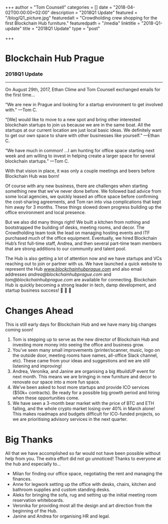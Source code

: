 +++
author = "Tom Counsell"
categories = []
date = "2018-04-02T00:00:00+02:00"
description = "2018Q1 Update"
featured = "/blog/Q1_picture.jpg"
featuredalt = "Crowdholding crew shopping for the first Blockchain Hub furniture."
featuredpath = "/media"
linktitle = "2018-Q1-update"
title = "2018Q1 Update"
type = "post"

+++
# Blockchain Hub Prague

### 2018Q1 Update

***

On August 29th, 2017, Ethan Clime and Tom Counsell exchanged emails for the first time…

“We are new in Prague and looking for a startup environment to get involved with.” —Tom C.

“\[We\] would like to move to a new spot and bring other interested blockchain startups to join us because we are in the same boat. All the startups at our current location are just local basic ideas. We definitely want to get our own space to share with other businesses like yourself.” —Ethan C.

“We have much in common! …I am hunting for office space starting next week and am willing to invest in helping create a larger space for several blockchain startups.” —Tom C.

With that vision in place, it was only a couple meetings and beers before Blockchain Hub was born!

Of course with any new business, there are challenges when starting something new that we’ve never done before. We followed bad advice from some local agencies, we quickly leased an office space before confirming the cost-sharing agreements, and Tom ran into visa complications that kept him away for 3 months. These things slowed down progress building up the office environment and local presence.

But we also did many things right! We built a kitchen from nothing and bootstrapped the building of desks, meeting rooms, and decor. The Crowdholding team took the lead on managing hosting events and ITF purchased much of the office equipment. Eventually, we hired Blockchain Hub’s first full-time staff, Andrea, and then several part-time team members that are strong additions to our community and talent pool.

The Hub is also getting a lot of attention now and we have startups and VCs reaching out to join or partner with us. We have launched a quick website to represent the Hub _www.blockchainhubprague.com_ and also email addresses _andrea@blockchainhubprague.com_ and _tom@blockchainhubprague.com_ are available for connecting. Blockchain Hub is quickly becoming a strong leader in tech, damp development, and startup business success! 💪 🚀 🤘

# Changes Ahead

This is still early days for Blockchain Hub and we have many big
changes coming soon!

1. Tom is stepping up to serve as the new director of Blockchain Hub and investing more money into seeing the office and business grow.
2. You’ve seen many small improvements (printer/scanner, music, logo on the outside door, meeting rooms have names, all-office Slack channel, etc). These came from your ideas and suggestions and we are still listening and improving!
3. Andrea, Veronika, and Janine are organising a big #buildUP
   event for next month. This means we are bringing in new
   furniture and decor to renovate our space into a more fun space.
4. We’ve been asked to host more startups and provide ICO
   services ($50k+ contracts). Be ready for a possible big growth
   period and hiring when these opportunities come.
5. We have seen a 3-month bear market with the price of BTC and ETH falling, and the whole crypto market losing over 40% in March alone! This makes roadmaps and budgets difficult for ICO-funded projects, so we are prioritising advisory services in the next quarter.

# Big Thanks

All that we have accomplished so far would not have been possible without help from you. The extra effort did not go unnoticed! Thanks to everyone at the hub and especially to…

* Milan for finding our office space, negotiating the rent and managing the finances.
* Anne for legwork setting up the office with desks, chairs, kitchen and bathroom supplies and custom standing desks.
* Aleks for bringing the sofa, rug and setting up the initial meeting room reservation whiteboards.
* Veronika for providing most all the design and art direction from the beginning of the Hub.
* Janine and Andrea for organising HR and legal.